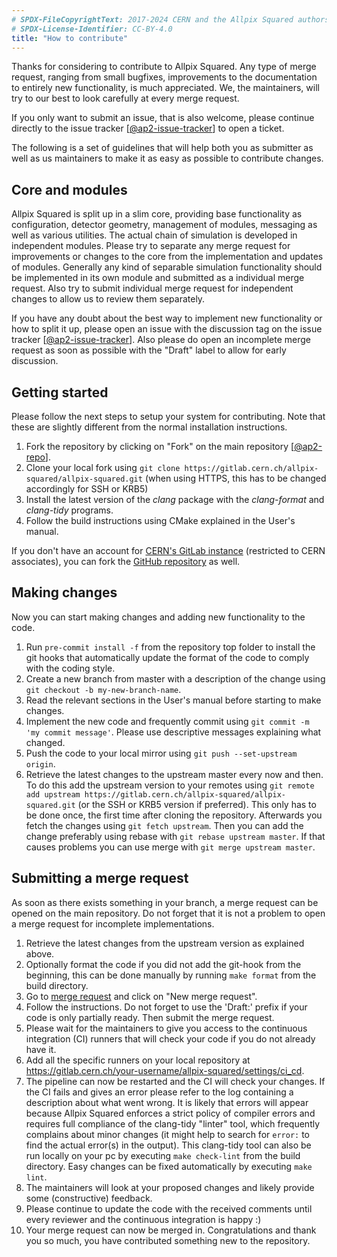 ```yaml
---
# SPDX-FileCopyrightText: 2017-2024 CERN and the Allpix Squared authors
# SPDX-License-Identifier: CC-BY-4.0
title: "How to contribute"
---
```


Thanks for considering to contribute to Allpix Squared. Any type of merge request, ranging from small bugfixes, improvements
to the documentation to entirely new functionality, is much appreciated. We, the maintainers, will try to our best to look
carefully at every merge request.

If you only want to submit an issue, that is also welcome, please continue directly to the issue tracker
\[[@ap2-issue-tracker]\] to open a ticket.

The following is a set of guidelines that will help both you as submitter as well as us maintainers to make it as easy as
possible to contribute changes.

## Core and modules

Allpix Squared is split up in a slim core, providing base functionality as configuration, detector geometry, management of
modules, messaging as well as various utilities. The actual chain of simulation is developed in independent modules. Please
try to separate any merge request for improvements or changes to the core from the implementation and updates of modules.
Generally any kind of separable simulation functionality should be implemented in its own module and submitted as a
individual merge request. Also try to submit individual merge request for independent changes to allow us to review them
separately.

If you have any doubt about the best way to implement new functionality or how to split it up, please open an issue with the
discussion tag on the issue tracker \[[@ap2-issue-tracker]\]. Also please do open an incomplete merge request as
soon as possible with the "Draft" label to allow for early discussion.

## Getting started

Please follow the next steps to setup your system for contributing. Note that these are slightly different from the normal
installation instructions.

1. Fork the repository by clicking on "Fork" on the main repository \[[@ap2-repo]\].
2. Clone your local fork using `git clone https://gitlab.cern.ch/allpix-squared/allpix-squared.git` (when using HTTPS, this
   has to be changed accordingly for SSH or KRB5)
3. Install the latest version of the *clang* package with the *clang-format* and *clang-tidy* programs.
4. Follow the build instructions using CMake explained in the User's manual.

If you don't have an account for [CERN's GitLab instance](https://gitlab.cern.ch) (restricted to CERN associates), you can
fork the [GitHub repository](https://github.com/allpix-squared/allpix-squared) as well.

## Making changes

Now you can start making changes and adding new functionality to the code.

1. Run `pre-commit install -f` from the repository top folder to install the git hooks that automatically update
   the format of the code to comply with the coding style.
2. Create a new branch from master with a description of the change using `git checkout -b my-new-branch-name`.
3. Read the relevant sections in the User's manual before starting to make changes.
4. Implement the new code and frequently commit using `git commit -m 'my commit message'`. Please use descriptive messages
   explaining what changed.
5. Push the code to your local mirror using `git push --set-upstream origin`.
6. Retrieve the latest changes to the upstream master every now and then. To do this add the upstream version to your
   remotes using `git remote add upstream https://gitlab.cern.ch/allpix-squared/allpix-squared.git` (or the SSH or KRB5
   version if preferred). This only has to be done once, the first time after cloning the repository. Afterwards you fetch
   the changes using `git fetch upstream`. Then you can add the change preferably using rebase with
   `git rebase upstream master`. If that causes problems you can use merge with `git merge upstream master`.

## Submitting a merge request

As soon as there exists something in your branch, a merge request can be opened on the main repository. Do not forget that it
is not a problem to open a merge request for incomplete implementations.

1. Retrieve the latest changes from the upstream version as explained above.
2. Optionally format the code if you did not add the git-hook from the beginning, this can be done manually by running
   `make format` from the build directory.
3. Go to [merge request](https://gitlab.cern.ch/allpix-squared/allpix-squared/merge_requests) and click on "New merge
   request".
4. Follow the instructions. Do not forget to use the 'Draft:' prefix if your code is only partially ready. Then submit the
   merge request.
5. Please wait for the maintainers to give you access to the continuous integration (CI) runners that will check your code
   if you do not already have it.
6. Add all the specific runners on your local repository at
   https://gitlab.cern.ch/your-username/allpix-squared/settings/ci_cd.
7. The pipeline can now be restarted and the CI will check your changes. If the CI fails and gives an error please refer to
   the log containing a description about what went wrong. It is likely that errors will appear because Allpix Squared
   enforces a strict policy of compiler errors and requires full compliance of the clang-tidy "linter" tool, which
   frequently complains about minor changes (it might help to search for `error:` to find the actual error(s) in the
   output). This clang-tidy tool can also be run locally on your pc by executing `make check-lint` from the build directory.
   Easy changes can be fixed automatically by executing `make lint`.
8. The maintainers will look at your proposed changes and likely provide some (constructive) feedback.
9. Please continue to update the code with the received comments until every reviewer and the continuous integration is
   happy :)
10. Your merge request can now be merged in. Congratulations and thank you so much, you have contributed something new to
    the repository.


[@ap2-issue-tracker]: https://gitlab.cern.ch/allpix-squared/allpix-squared/issues
[@ap2-repo]: https://gitlab.cern.ch/allpix-squared/allpix-squared
